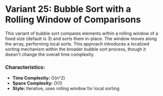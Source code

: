 # Variant 25: Bubble Sort with a Rolling Window of Comparisons

This variant of bubble sort compares elements within a rolling window of a fixed size (default is 3) and sorts them in-place. The window moves along the array, performing local sorts. This approach introduces a localized sorting mechanism within the broader bubble sort process, though it doesn't change the overall time complexity.

### Characteristics:
- **Time Complexity:** O(n^2)
- **Space Complexity:** O(1)
- **Style:** Iterative, uses rolling window for local sorting
